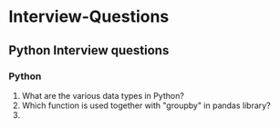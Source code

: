 # Interview-Questions

## Python Interview questions

### Python
1. What are the various data types in Python?
2. Which function is used together with "groupby" in pandas library?
3. 